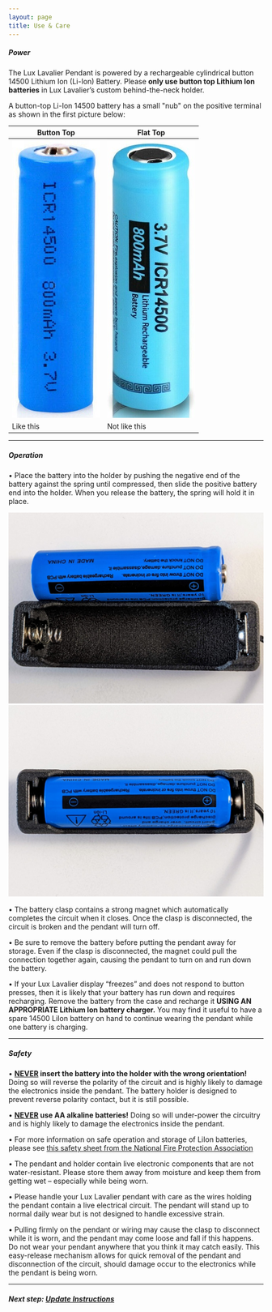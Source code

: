 ```yaml
---
layout: page
title: Use & Care
---
```


##### Power

The Lux Lavalier Pendant is powered by a rechargeable cylindrical button 14500 Lithium Ion (Li-Ion) Battery. Please **only use button top Lithium Ion batteries** in Lux Lavalier’s custom behind-the-neck holder.

A button-top Li-Ion 14500 battery has a small "nub" on the positive terminal as shown in the first picture below:

| Button Top | Flat Top |
| --- | --- |
|  <img src="/assets/img/use/ButtonTopLiIon14500.jpg" class="img-thumbnail" /> | <img src="/assets/img/use/FlatTopLiIon14500.jpg" class="img-thumbnail" /> |
| Like this | Not like this |

---

##### Operation

•	Place the battery into the holder by pushing the negative end of the battery against the spring until compressed, then slide the positive battery end into the holder. When you release the battery, the spring will hold it in place.

   <img src="/assets/img/use/battery-holder-polarity-1.jpg" class="img-thumbnail" />

   <img src="/assets/img/use/battery-holder-polarity-2.jpg" class="img-thumbnail" />

•	The battery clasp contains a strong magnet which automatically completes the circuit when it closes. Once the clasp is disconnected, the circuit is broken and the pendant will turn off.

•	Be sure to remove the battery before putting the pendant away for storage. Even if the clasp is disconnected, the magnet could pull the connection together again, causing the pendant to turn on and run down the battery.

•	If your Lux Lavalier display “freezes” and does not respond to button presses, then it is likely that your battery has run down and requires recharging. Remove the battery from the case and recharge it **USING AN APPROPRIATE Lithium Ion battery charger.** You may find it useful to have a spare 14500 LiIon battery on hand to continue wearing the pendant while one battery is charging.

---

##### Safety
•	<b><u>NEVER</u> insert the battery into the holder with the wrong orientation!</b> Doing so will reverse the polarity of the circuit and is highly likely to damage the electronics inside the pendant. The battery holder is designed to prevent reverse polarity contact, but it is still possible.

•	<b><u>NEVER</u> use AA alkaline batteries!</b> Doing so will under-power the circuitry and is highly likely to damage the electronics inside the pendant.

•	For more information on safe operation and storage of LiIon batteries, please see [this safety sheet from the National Fire Protection Association](https://www.nfpa.org/-/media/Files/Public-Education/Resources/Safety-tip-sheets/LithiumIonBatterySafety.ashx#:~:text=Keep%20batteries%20at%20room%20temperature.&text=Do%20not%20place%20batteries%20in,keep%20them%20in%20hot%20vehicles.&text=Store%20batteries%20away%20from%20anything,%2C%20toys%2C%20and%20even%20cars.)

•	The pendant and holder contain live electronic components that are not water-resistant. Please store them away from moisture and keep them from getting wet – especially while being worn.

•	Please handle your Lux Lavalier pendant with care as the wires holding the pendant contain a live electrical circuit. The pendant will stand up to normal daily wear but is not designed to handle excessive strain.

•	Pulling firmly on the pendant or wiring may cause the clasp to disconnect while it is worn, and the pendant may come loose and fall if this happens. Do not wear your pendant anywhere that you think it may catch easily. This easy-release mechanism allows for quick removal of the pendant and disconnection of the circuit, should damage occur to the electronics while the pendant is being worn.

---

##### Next step: [Update Instructions](/update)
